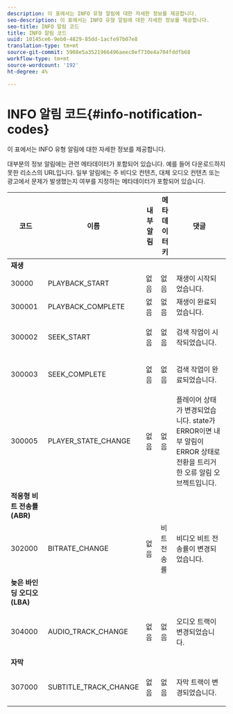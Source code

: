 ```yaml
---
description: 이 표에서는 INFO 유형 알림에 대한 자세한 정보를 제공합니다.
seo-description: 이 표에서는 INFO 유형 알림에 대한 자세한 정보를 제공합니다.
seo-title: INFO 알림 코드
title: INFO 알림 코드
uuid: 10145ce6-9eb0-4829-85dd-1acfe97b07e8
translation-type: tm+mt
source-git-commit: 5908e5a3521966496aeec0ef730e4a704fddfb68
workflow-type: tm+mt
source-wordcount: '192'
ht-degree: 4%

---
```



# INFO 알림 코드{#info-notification-codes}

이 표에서는 INFO 유형 알림에 대한 자세한 정보를 제공합니다.

대부분의 정보 알림에는 관련 메타데이터가 포함되어 있습니다. 예를 들어 다운로드하지 못한 리소스의 URL입니다. 일부 알림에는 주 비디오 컨텐츠, 대체 오디오 컨텐츠 또는 광고에서 문제가 발생했는지 여부를 지정하는 메타데이터가 포함되어 있습니다.

<table frame="all" colsep="1" rowsep="1" id="table_503463046E764A87B10EB5D8B294EB23"> 
 <thead> 
  <tr rowsep="1"> 
   <th colname="1" class="entry"> 코드 </th> 
   <th colname="2" class="entry"> 이름 </th> 
   <th colname="3" class="entry"> 내부 알림 </th> 
   <th colname="4" class="entry"> 메타데이터 키 </th> 
   <th colname="5" class="entry"> 댓글 </th> 
  </tr> 
 </thead>
 <tbody> 
  <tr rowsep="1"> 
   <td colname="1"><b>재생</b> </td> 
   <td colname="2"> </td>
   <td colname="3"> </td>
   <td colname="4"> </td>
   <td colname="5"> </td>
  </tr> 
  <tr rowsep="1"> 
   <td colname="1"><span class="codeph"> 30000  </span> </td> 
   <td colname="2"><span class="codeph"> PLAYBACK_START  </span> </td> 
   <td colname="3"> 없음 </td> 
   <td colname="4"> 없음 </td> 
   <td colname="5"> 재생이 시작되었습니다. </td> 
  </tr> 
  <tr rowsep="1"> 
   <td colname="1"><span class="codeph"> 300001  </span> </td> 
   <td colname="2"><span class="codeph"> PLAYBACK_COMPLETE  </span> </td> 
   <td colname="3"> 없음 </td> 
   <td colname="4"> 없음 </td> 
   <td colname="5"> 재생이 완료되었습니다. </td> 
  </tr> 
  <tr rowsep="1"> 
   <td colname="1"><span class="codeph"> 300002  </span> </td> 
   <td colname="2"><span class="codeph"> SEEK_START  </span> </td> 
   <td colname="3"> 없음 </td> 
   <td colname="4"> <p> 없음 </p> </td> 
   <td colname="5"> 검색 작업이 시작되었습니다. </td> 
  </tr> 
  <tr rowsep="1"> 
   <td colname="1"><span class="codeph"> 300003  </span> </td> 
   <td colname="2"><span class="codeph"> SEEK_COMPLETE  </span> </td> 
   <td colname="3"> 없음 </td> 
   <td colname="4"> <p>없음 </p> </td> 
   <td colname="5"> 검색 작업이 완료되었습니다. </td> 
  </tr> 
  <tr rowsep="1"> 
   <td colname="1"><span class="codeph"> 300005  </span> </td> 
   <td colname="2"><span class="codeph"> PLAYER_STATE_CHANGE  </span> </td> 
   <td colname="3"> <p>없음 </p> </td> 
   <td colname="4"> <p>없음 </p> </td> 
   <td colname="5"> 플레이어 상태가 변경되었습니다. state가 ERROR이면 내부 알림이 ERROR 상태로 전환을 트리거한 오류 알림 오브젝트입니다. </td> 
  </tr> 
  <tr rowsep="1"> 
   <td colname="1"><b>적응형 비트 전송률(ABR)</b> </td> 
   <td colname="2"> </td>
   <td colname="3"> </td>
   <td colname="4"> </td>
   <td colname="5"> </td>
  </tr> 
  <tr rowsep="1"> 
   <td colname="1"><span class="codeph"> 302000  </span> </td> 
   <td colname="2"><span class="codeph"> BITRATE_CHANGE  </span> </td> 
   <td colname="3"> <p>없음 </p> </td> 
   <td colname="4"><span class="codeph"> 비트 전송률  </span> </td> 
   <td colname="5"> 비디오 비트 전송률이 변경되었습니다. </td> 
  </tr> 
  <tr rowsep="1"> 
   <td colname="1"><b>늦은 바인딩 오디오(LBA)</b> </td> 
   <td colname="2"> </td>
   <td colname="3"> </td>
   <td colname="4"> </td>
   <td colname="5"> </td>
  </tr> 
  <tr rowsep="1"> 
   <td colname="1"><span class="codeph"> 304000  </span> </td> 
   <td colname="2"><span class="codeph"> AUDIO_TRACK_CHANGE  </span> </td> 
   <td colname="3"> <p>없음 </p> </td> 
   <td colname="4"> <p>없음 </p> </td> 
   <td colname="5"> <p>오디오 트랙이 변경되었습니다. </p> </td> 
  </tr> 
  <tr rowsep="1"> 
   <td colname="1"><b>자막</b> </td> 
   <td colname="2"> </td>
   <td colname="3"> </td>
   <td colname="4"> </td>
   <td colname="5"> </td>
  </tr> 
  <tr rowsep="1"> 
   <td colname="1"><span class="codeph"> 307000  </span> </td> 
   <td colname="2"><span class="codeph"> SUBTITLE_TRACK_CHANGE  </span> </td> 
   <td colname="3"> <p>없음 </p> </td> 
   <td colname="4"> <p>없음 </p> </td> 
   <td colname="5"> <p>자막 트랙이 변경되었습니다. </p> </td> 
  </tr> 
 </tbody> 
</table>

